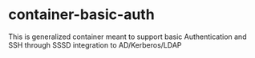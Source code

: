 # container-basic-auth
This is generalized container meant to support basic Authentication and SSH through SSSD integration to AD/Kerberos/LDAP
